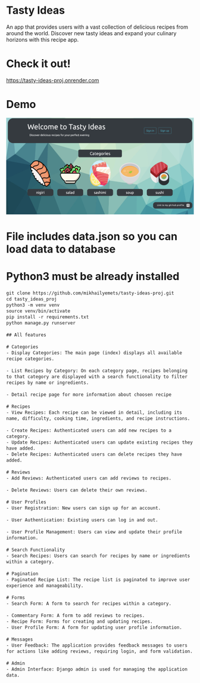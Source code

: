 # Tasty Ideas

An app that provides users with a vast collection of delicious recipes from around the world. Discover new tasty ideas and expand your culinary horizons with this recipe app.

# Check it out!

https://tasty-ideas-proj.onrender.com
 
# Demo 
![Website Interface](demo.png)

# File includes data.json so you can load data to database

# Python3 must be already installed

``` shell
git clone https://github.com/mikhailyemets/tasty-ideas-proj.git
cd tasty_ideas_proj
python3 -m venv venv
source venv/bin/activate
pip install -r requirements.txt
python manage.py runserver

## All features

# Categories
- Display Categories: The main page (index) displays all available recipe categories.

- List Recipes by Category: On each category page, recipes belonging to that category are displayed with a search functionality to filter recipes by name or ingredients.

- Detail recipe page for more information about choosen recipe

# Recipes
- View Recipes: Each recipe can be viewed in detail, including its name, difficulty, cooking time, ingredients, and recipe instructions.

- Create Recipes: Authenticated users can add new recipes to a category.
- Update Recipes: Authenticated users can update existing recipes they have added.
- Delete Recipes: Authenticated users can delete recipes they have added.

# Reviews
- Add Reviews: Authenticated users can add reviews to recipes.

- Delete Reviews: Users can delete their own reviews.

# User Profiles
- User Registration: New users can sign up for an account.

- User Authentication: Existing users can log in and out.

- User Profile Management: Users can view and update their profile information.

# Search Functionality
- Search Recipes: Users can search for recipes by name or ingredients within a category.

# Pagination
- Paginated Recipe List: The recipe list is paginated to improve user experience and manageability.

# Forms
- Search Form: A form to search for recipes within a category.

- Commentary Form: A form to add reviews to recipes.
- Recipe Form: Forms for creating and updating recipes.
- User Profile Form: A form for updating user profile information.

# Messages
- User Feedback: The application provides feedback messages to users for actions like adding reviews, requiring login, and form validation.

# Admin
- Admin Interface: Django admin is used for managing the application data.


